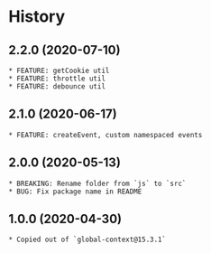 # History

## 2.2.0 (2020-07-10)
    * FEATURE: getCookie util
    * FEATURE: throttle util
    * FEATURE: debounce util

## 2.1.0 (2020-06-17)
    * FEATURE: createEvent, custom namespaced events

## 2.0.0 (2020-05-13)
    * BREAKING: Rename folder from `js` to `src`
    * BUG: Fix package name in README

## 1.0.0 (2020-04-30)
    * Copied out of `global-context@15.3.1`
